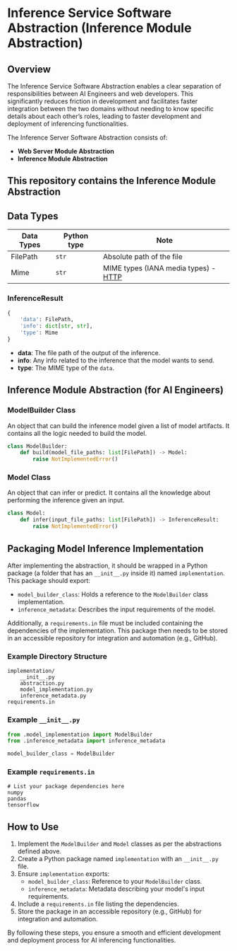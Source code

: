 # Inference Service Software Abstraction (Inference Module Abstraction)

## Overview

The Inference Service Software Abstraction enables a clear separation of responsibilities between AI Engineers and web developers. This significantly reduces friction in development and facilitates faster integration between the two domains without needing to know specific details about each other’s roles, leading to faster development and deployment of inferencing functionalities.

The Inference Server Software Abstraction consists of:
- **Web Server Module Abstraction**
- **Inference Module Abstraction**

## This repository contains the Inference Module Abstraction

## Data Types

| Data Types   | Python type | Note                                                         |
|--------------|--------------|--------------------------------------------------------------|
| FilePath     | `str`        | Absolute path of the file                                    |
| Mime         | `str`        | MIME types (IANA media types) - [HTTP](https://www.iana.org/assignments/media-types/media-types.xhtml) | [MDN](https://developer.mozilla.org/en-US/docs/Web/HTTP/Basics_of_HTTP/MIME_types) |

### InferenceResult

```python
{
    'data': FilePath,
    'info': dict[str, str],
    'type': Mime
}
```
- **data**: The file path of the output of the inference.
- **info**: Any info related to the inference that the model wants to send.
- **type**: The MIME type of the `data`.

## Inference Module Abstraction (for AI Engineers)

### ModelBuilder Class

An object that can build the inference model given a list of model artifacts. It contains all the logic needed to build the model.

```python
class ModelBuilder:
    def build(model_file_paths: list[FilePath]) -> Model:
        raise NotImplementedError()
```

### Model Class

An object that can infer or predict. It contains all the knowledge about performing the inference given an input.

```python
class Model:
    def infer(input_file_paths: list[FilePath]) -> InferenceResult:
        raise NotImplementedError()
```

## Packaging Model Inference Implementation

After implementing the abstraction, it should be wrapped in a Python package (a folder that has an `__init__.py` inside it) named `implementation`. This package should export:
- `model_builder_class`: Holds a reference to the `ModelBuilder` class implementation.
- `inference_metadata`: Describes the input requirements of the model.

Additionally, a `requirements.in` file must be included containing the dependencies of the implementation. This package then needs to be stored in an accessible repository for integration and automation (e.g., GitHub).

### Example Directory Structure

```
implementation/
    __init__.py
    abstraction.py
    model_implementation.py
    inference_metadata.py
requirements.in
```

### Example `__init__.py`

```python
from .model_implementation import ModelBuilder
from .inference_metadata import inference_metadata

model_builder_class = ModelBuilder
```

### Example `requirements.in`

```
# List your package dependencies here
numpy
pandas
tensorflow
```

## How to Use

1. Implement the `ModelBuilder` and `Model` classes as per the abstractions defined above.
2. Create a Python package named `implementation` with an `__init__.py` file.
3. Ensure `implementation` exports:
   - `model_builder_class`: Reference to your `ModelBuilder` class.
   - `inference_metadata`: Metadata describing your model's input requirements.
4. Include a `requirements.in` file listing the dependencies.
5. Store the package in an accessible repository (e.g., GitHub) for integration and automation.

By following these steps, you ensure a smooth and efficient development and deployment process for AI inferencing functionalities.
